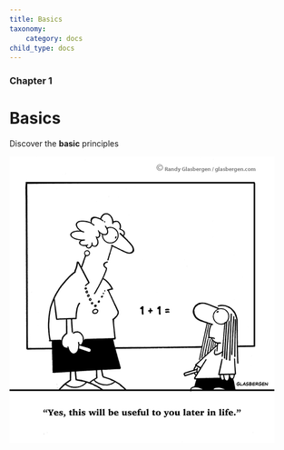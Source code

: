 ```yaml
---
title: Basics
taxonomy:
    category: docs
child_type: docs
---
```


### Chapter 1

# Basics

Discover the **basic** principles


![math_cartoons45](math_cartoons45.gif)